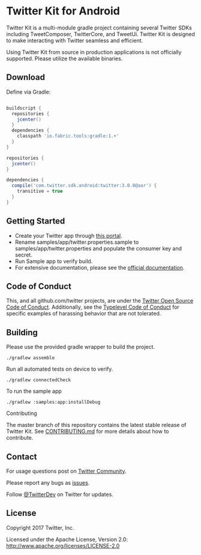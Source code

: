 # Twitter Kit for Android

Twitter Kit is a multi-module gradle project containing several Twitter SDKs including TweetComposer, TwitterCore, and TweetUi. Twitter Kit is designed to make interacting with Twitter seamless and efficient.

Using Twitter Kit from source in production applications is not officially supported. Please utilize the available binaries.

## Download


Define via Gradle:
```groovy

buildscript {
  repositories {
    jcenter()
  }
  dependencies {
    classpath 'io.fabric.tools:gradle:1.+'
  }
}

repositories {
  jcenter()
}

dependencies {
  compile('com.twitter.sdk.android:twitter:3.0.0@aar') {
    transitive = true
  }
}

```

## Getting Started

* Create your Twitter app through [this portal](https://apps.twitter.com/).
* Rename samples/app/twitter.properties.sample to samples/app/twitter.properties and populate the consumer key and secret.
* Run Sample app to verify build.
* For extensive documentation, please see the [official documentation](http://dev.twitter.com/twitterkit/overview.html).

## Code of Conduct

This, and all github.com/twitter projects, are under the [Twitter Open Source Code of Conduct](https://github.com/twitter/code-of-conduct/blob/master/code-of-conduct.md). Additionally, see the [Typelevel Code of Conduct](http://typelevel.org/conduct) for specific examples of harassing behavior that are not tolerated.

## Building

Please use the provided gradle wrapper to build the project.

```
./gradlew assemble
```

Run all automated tests on device to verify.

```
./gradlew connectedCheck
```

To run the sample app

```
./gradlew :samples:app:installDebug
```


Contributing

The master branch of this repository contains the latest stable release of Twitter Kit. See [CONTRIBUTING.md](https://github.com/twitter/twitter-kit-android/blob/master/CONTRIBUTING.md) for more details about how to contribute.

## Contact

For usage questions post on [Twitter Community](https://twittercommunity.com/tags/c/publisher/twitter/android).

Please report any bugs as [issues](https://github.com/twitter/twitter-kit-android/issues).

Follow [@TwitterDev](http://twitter.com/twitterdev) on Twitter for updates.

## License

Copyright 2017 Twitter, Inc.

Licensed under the Apache License, Version 2.0: http://www.apache.org/licenses/LICENSE-2.0
